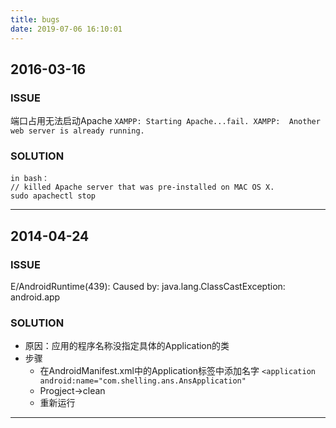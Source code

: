 ```yaml
---
title: bugs
date: 2019-07-06 16:10:01
---
```


## 2016-03-16

### ISSUE
端口占用无法启动Apache
		```
XAMPP: Starting Apache...fail.
XAMPP:  Another web server is already running.    
        ```
### SOLUTION
```
in bash：
// killed Apache server that was pre-installed on MAC OS X.
sudo apachectl stop
```
<hr>

## 2014-04-24 

### ISSUE
E/AndroidRuntime(439): Caused by: java.lang.ClassCastException: android.app
 

### SOLUTION
- 原因：应用的程序名称没指定具体的Application的类
- 步骤
  - 在AndroidManifest.xml中的Application标签中添加名字
  `
  <application
  	android:name="com.shelling.ans.AnsApplication"
  `
  - Progject->clean
  - 重新运行

<hr>

